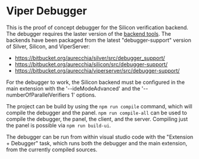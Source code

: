 # Viper Debugger

This is the proof of concept debugger for the Silicon verification backend.
The debugger requires the laster version of the [backend tools][backends].
The backends have been packaged from the latest "debugger-support" version of
Silver, Silicon, and ViperServer:

- <https://bitbucket.org/aurecchia/silver/src/debugger_support/>
- <https://bitbucket.org/aurecchia/silicon/src/debugger-support/>
- <https://bitbucket.org/aurecchia/viperserver/src/debugger-support/>

For the debugger to work, the Silicon backend must be configured in the main
extension with the '--ideModeAdvanced' and the '--numberOfParallelVerifiers 1'
options.

The project can be build by using the `npm run compile` command, which will
compile the debugger and the panel. `npm run compile-all` can be used to compile
the debugger, the panel, the client, and the server. Compiling just the panel is
possible via `npm run build-ui`.

The debugger can be run from within visual studio code with the
"Extension + Debugger" task, which runs both the debugger and the main
extension, from the currently compiled sources.

[backends]: https://polybox.ethz.ch/index.php/s/1sxuPDJbNCkDUit
